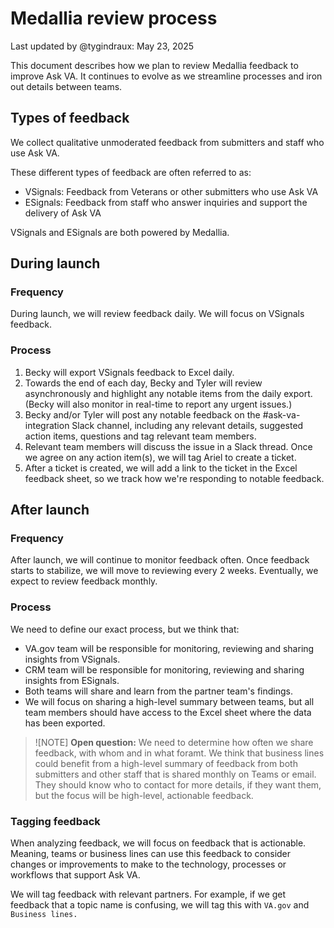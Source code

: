 # Medallia review process

Last updated by @tygindraux: May 23, 2025

This document describes how we plan to review Medallia feedback to improve Ask VA. It continues to evolve as we streamline processes and iron out details between teams.

## Types of feedback

We collect qualitative unmoderated feedback from submitters and staff who use Ask VA.

These different types of feedback are often referred to as:

- VSignals: Feedback from Veterans or other submitters who use Ask VA
- ESignals: Feedback from staff who answer inquiries and support the delivery of Ask VA

VSignals and ESignals are both powered by Medallia.

## During launch

### Frequency

During launch, we will review feedback daily. We will focus on VSignals feedback.

### Process

1. Becky will export VSignals feedback to Excel daily.
2. Towards the  end of each day, Becky and Tyler will review asynchronously and highlight any notable items from the daily export. (Becky will also monitor in real-time to report any urgent issues.)
3. Becky and/or Tyler will post any notable feedback on the #ask-va-integration Slack channel, including any relevant details, suggested action items, questions and tag relevant team members.
4. Relevant team members will discuss the issue in a Slack thread. Once we agree on any action item(s), we will tag Ariel to create a ticket.
5. After a ticket is created, we will add a link to the ticket in the Excel feedback sheet, so we track how we're responding to notable feedback.

## After launch

### Frequency

After launch, we will continue to monitor feedback often. Once feedback starts to stabilize, we will move to reviewing every 2 weeks. Eventually, we expect to review feedback monthly.

### Process

We need to define our exact process, but we think that:

- VA.gov team will be responsible for monitoring, reviewing and sharing insights from VSignals.
- CRM team will be responsible for monitoring, reviewing and sharing insights from ESignals.
- Both teams will share and learn from the partner team's findings.
- We will focus on sharing a high-level summary between teams, but all team members should have access to the Excel sheet where the data has been exported.

> ![NOTE]
> **Open question:** We need to determine how often we share feedback, with whom and in what foramt. We think that business lines could benefit from a high-level summary of feedback from both submitters and other staff that is shared monthly on Teams or email. They should know who to contact for more details, if they want them, but the focus will be high-level, actionable feedback.

### Tagging feedback

When analyzing feedback, we will focus on feedback that is actionable. Meaning, teams or business lines can use this feedback to consider changes or improvements to make to the technology, processes or workflows that support Ask VA.

We will tag feedback with relevant partners. For example, if we get feedback that a topic name is confusing, we will tag this with `VA.gov` and `Business lines.`
